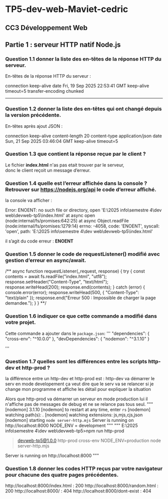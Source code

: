 # TP5-dev-web-Maviet-cedric

## CC3 Développement Web





## Partie 1 : serveur HTTP natif Node.js





### Question 1.1  donner la liste des en-têtes de la réponse HTTP du serveur.

En-têtes de la réponse HTTP du serveur :


connection keep-alive
date Fri, 19 Sep 2025 22:53:41 GMT
keep-alive timeout=5
transfer-encoding chunked


---

### Question 1.2 donner la liste des en-têtes qui ont changé depuis la version précédente.
En-têtes après ajout JSON :

connection keep-alive
content-length 20
content-type application/json
date  Sun, 21 Sep 2025 03:46:04 GMT
keep-alive timeout=5





### Question 1.3  que contient la réponse reçue par le client ?

Le fichier **index.html** n'as pas etait trouver par le serveur,  
donc le client reçoit un message d’erreur.



### Question 1.4 quelle est l’erreur affichée dans la console ? Retrouver sur https://nodejs.org/api le code d’erreur affiché.

la console va afficher :

Error: ENOENT: no such file or directory, open 'E:\2025 info\semestre 4\dev web\devweb-tp5\index.html'
    at async open (node:internal/fs/promises:642:25)
    at async Object.readFile (node:internal/fs/promises:1279:14) 
  errno: -4058,
  code: 'ENOENT',
  syscall: 'open',
  path: 'E:\\2025 info\\semestre 4\\dev web\\devweb-tp5\\index.html'

il s’agit du code erreur : **ENOENT**
 
### Question 1.5 donner le code de requestListener() modifié avec gestion d’erreur en async/await.
/**
async function requestListener(_request, response) {
  try {
    const contents = await fs.readFile("index.html", "utf8");
    response.setHeader("Content-Type", "text/html");
    response.writeHead(200);
    response.end(contents);
  } catch (error) {
    console.error(error);
    response.writeHead(500, { "Content-Type": "text/plain" });
    response.end("Erreur 500 : Impossible de charger la page demandee.");
  }
}
**/
### Question 1.6 indiquer ce que cette commande a modifié dans votre projet.



Cette commande a ajouter dans le `package.json`:
'''
 "dependencies": {
    "cross-env": "^10.0.0"
  },
  "devDependencies": {
    "nodemon": "^3.1.10"
  }

'''
 

### Question 1.7 quelles sont les différences entre les scripts http-dev et http-prod ?



la différence entre un http-dev et http-prod est :
http-dev va démarrer le serv  en mode developement ça veut dire que le serv va se relancer si je change mon programme et affiche les détail pour expliquer la situation 

Alors que http-prod va démarrer un serveur en mode production lui il n'affiche pas de messages de debug et ne se relance pas tous seul.
"""
[nodemon] 3.1.10
[nodemon] to restart at any time, enter `rs`
[nodemon] watching path(s): *.*
[nodemon] watching extensions: js,mjs,cjs,json
[nodemon] starting `node server-http.mjs`
Server is running on http://localhost:8000
NODE_ENV = development
"""
"""
E:\2025 info\semestre 4\dev web\devweb-tp5>npm run http-prod

> devweb-tp5@1.0.0 http-prod
> cross-env NODE_ENV=production node server-http.mjs

Server is running on http://localhost:8000
"""
### Question 1.8 donner les codes HTTP reçus par votre navigateur pour chacune des quatre pages précédentes.

http://localhost:8000/index.html :
200 
http://localhost:8000/random.html :
200
http://localhost:8000/ :
404
http://localhost:8000/dont-exist :
404
